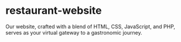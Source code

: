 # restaurant-website
Our website, crafted with a blend of HTML, CSS, JavaScript, and PHP, serves as your virtual gateway to a gastronomic journey.
